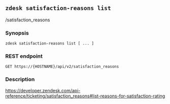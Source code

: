 ## `zdesk satisfaction-reasons list`

/satisfaction_reasons

### Synopsis

    zdesk satisfaction-reasons list [ ... ]

### REST endpoint

    GET https://{HOSTNAME}/api/v2/satisfaction_reasons

### Description

https://developer.zendesk.com/api-reference/ticketing/satisfaction_reasons#list-reasons-for-satisfaction-rating

